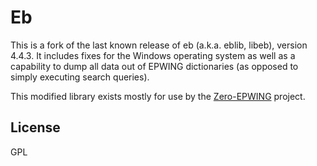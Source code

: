 # Eb #

This is a fork of the last known release of eb (a.k.a. eblib, libeb), version
4.4.3. It includes fixes for the Windows operating system as well as a
capability to dump all data out of EPWING dictionaries (as opposed to simply
executing search queries).

This modified library exists mostly for use by the
[Zero-EPWING](https://foosoft.net/projects/zero-epwing/) project.

## License ##

GPL

